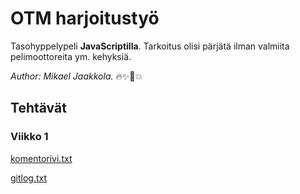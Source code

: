 # OTM harjoitustyö

Tasohyppelypeli **JavaScriptilla**. Tarkoitus olisi pärjätä ilman valmiita pelimoottoreita ym. kehyksiä.

*Author: Mikael Jaakkola.* :fire::sparkles::unicorn::boom:
  
## Tehtävät
### Viikko 1

[komentorivi.txt](https://github.com/magael/otm-harjoitustyo/blob/master/komentorivi.txt)

[gitlog.txt](https://github.com/magael/otm-harjoitustyo/blob/master/gitlog.txt)
